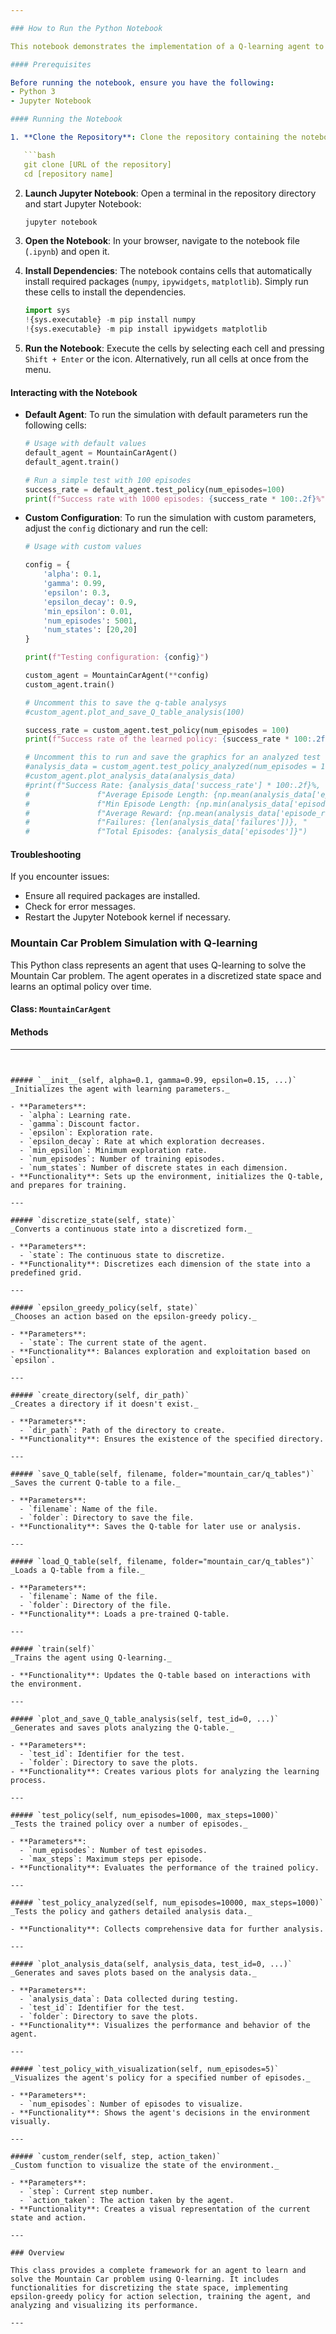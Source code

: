 ```yaml
---

### How to Run the Python Notebook

This notebook demonstrates the implementation of a Q-learning agent to solve the Mountain Car problem. Follow the steps below to get started. Also, it contains all the analysis graphics for over 20 trained agents in the folder "main/main/mountain_car/tests".

#### Prerequisites

Before running the notebook, ensure you have the following:
- Python 3
- Jupyter Notebook

#### Running the Notebook

1. **Clone the Repository**: Clone the repository containing the notebook to your local machine:

   ```bash
   git clone [URL of the repository]
   cd [repository name]
   ```

2. **Launch Jupyter Notebook**: Open a terminal in the repository directory and start Jupyter Notebook:

   ```bash
   jupyter notebook
   ```

3. **Open the Notebook**: In your browser, navigate to the notebook file (`.ipynb`) and open it.

4. **Install Dependencies**: The notebook contains cells that automatically install required packages (`numpy`, `ipywidgets`, `matplotlib`). Simply run these cells to install the dependencies.

   ```python
   import sys
   !{sys.executable} -m pip install numpy
   !{sys.executable} -m pip install ipywidgets matplotlib
   ```

5. **Run the Notebook**: Execute the cells by selecting each cell and pressing `Shift + Enter` or the icon. Alternatively, run all cells at once from the menu.

#### Interacting with the Notebook

- **Default Agent**: To run the simulation with default parameters run the following cells:

  ```python
  # Usage with default values
  default_agent = MountainCarAgent()
  default_agent.train()

  # Run a simple test with 100 episodes
  success_rate = default_agent.test_policy(num_episodes=100)
  print(f"Success rate with 1000 episodes: {success_rate * 100:.2f}%")
  ```

- **Custom Configuration**: To run the simulation with custom parameters, adjust the `config` dictionary and run the cell:

  ```python
  # Usage with custom values
  
  config = {
      'alpha': 0.1,
      'gamma': 0.99,
      'epsilon': 0.3,
      'epsilon_decay': 0.9,
      'min_epsilon': 0.01,
      'num_episodes': 5001,
      'num_states': [20,20]
  }
  
  print(f"Testing configuration: {config}")
  
  custom_agent = MountainCarAgent(**config)
  custom_agent.train()
  
  # Uncomment this to save the q-table analysys
  #custom_agent.plot_and_save_Q_table_analysis(100)
  
  success_rate = custom_agent.test_policy(num_episodes = 100)
  print(f"Success rate of the learned policy: {success_rate * 100:.2f}%")
  
  # Uncomment this to run and save the graphics for an analyzed test
  #analysis_data = custom_agent.test_policy_analyzed(num_episodes = 100)
  #custom_agent.plot_analysis_data(analysis_data)
  #print(f"Success Rate: {analysis_data['success_rate'] * 100:.2f}%, "
  #               f"Average Episode Length: {np.mean(analysis_data['episode_lengths']):.2f} steps, "
  #               f"Min Episode Length: {np.min(analysis_data['episode_lengths'])} steps, "
  #               f"Average Reward: {np.mean(analysis_data['episode_rewards']):.2f}, "
  #               f"Failures: {len(analysis_data['failures'])}, "
  #               f"Total Episodes: {analysis_data['episodes']}")
  ```

#### Troubleshooting

If you encounter issues:
- Ensure all required packages are installed.
- Check for error messages.
- Restart the Jupyter Notebook kernel if necessary.

### Mountain Car Problem Simulation with Q-learning

This Python class represents an agent that uses Q-learning to solve the Mountain Car problem. The agent operates in a discretized state space and learns an optimal policy over time.

#### Class: `MountainCarAgent`

#### Methods

---
```


##### `__init__(self, alpha=0.1, gamma=0.99, epsilon=0.15, ...)`
_Initializes the agent with learning parameters._

- **Parameters**:
  - `alpha`: Learning rate.
  - `gamma`: Discount factor.
  - `epsilon`: Exploration rate.
  - `epsilon_decay`: Rate at which exploration decreases.
  - `min_epsilon`: Minimum exploration rate.
  - `num_episodes`: Number of training episodes.
  - `num_states`: Number of discrete states in each dimension.
- **Functionality**: Sets up the environment, initializes the Q-table, and prepares for training.

---

##### `discretize_state(self, state)`
_Converts a continuous state into a discretized form._

- **Parameters**:
  - `state`: The continuous state to discretize.
- **Functionality**: Discretizes each dimension of the state into a predefined grid.

---

##### `epsilon_greedy_policy(self, state)`
_Chooses an action based on the epsilon-greedy policy._

- **Parameters**:
  - `state`: The current state of the agent.
- **Functionality**: Balances exploration and exploitation based on `epsilon`.

---

##### `create_directory(self, dir_path)`
_Creates a directory if it doesn't exist._

- **Parameters**:
  - `dir_path`: Path of the directory to create.
- **Functionality**: Ensures the existence of the specified directory.

---

##### `save_Q_table(self, filename, folder="mountain_car/q_tables")`
_Saves the current Q-table to a file._

- **Parameters**:
  - `filename`: Name of the file.
  - `folder`: Directory to save the file.
- **Functionality**: Saves the Q-table for later use or analysis.

---

##### `load_Q_table(self, filename, folder="mountain_car/q_tables")`
_Loads a Q-table from a file._

- **Parameters**:
  - `filename`: Name of the file.
  - `folder`: Directory of the file.
- **Functionality**: Loads a pre-trained Q-table.

---

##### `train(self)`
_Trains the agent using Q-learning._

- **Functionality**: Updates the Q-table based on interactions with the environment.

---

##### `plot_and_save_Q_table_analysis(self, test_id=0, ...)`
_Generates and saves plots analyzing the Q-table._

- **Parameters**:
  - `test_id`: Identifier for the test.
  - `folder`: Directory to save the plots.
- **Functionality**: Creates various plots for analyzing the learning process.

---

##### `test_policy(self, num_episodes=1000, max_steps=1000)`
_Tests the trained policy over a number of episodes._

- **Parameters**:
  - `num_episodes`: Number of test episodes.
  - `max_steps`: Maximum steps per episode.
- **Functionality**: Evaluates the performance of the trained policy.

---

##### `test_policy_analyzed(self, num_episodes=10000, max_steps=1000)`
_Tests the policy and gathers detailed analysis data._

- **Functionality**: Collects comprehensive data for further analysis.

---

##### `plot_analysis_data(self, analysis_data, test_id=0, ...)`
_Generates and saves plots based on the analysis data._

- **Parameters**:
  - `analysis_data`: Data collected during testing.
  - `test_id`: Identifier for the test.
  - `folder`: Directory to save the plots.
- **Functionality**: Visualizes the performance and behavior of the agent.

---

##### `test_policy_with_visualization(self, num_episodes=5)`
_Visualizes the agent's policy for a specified number of episodes._

- **Parameters**:
  - `num_episodes`: Number of episodes to visualize.
- **Functionality**: Shows the agent's decisions in the environment visually.

---

##### `custom_render(self, step, action_taken)`
_Custom function to visualize the state of the environment._

- **Parameters**:
  - `step`: Current step number.
  - `action_taken`: The action taken by the agent.
- **Functionality**: Creates a visual representation of the current state and action.

---

### Overview

This class provides a complete framework for an agent to learn and solve the Mountain Car problem using Q-learning. It includes functionalities for discretizing the state space, implementing epsilon-greedy policy for action selection, training the agent, and analyzing and visualizing its performance.

---
